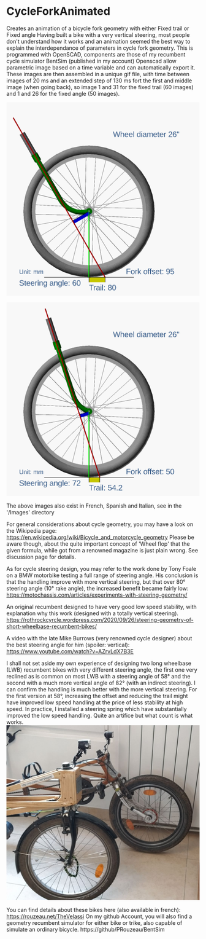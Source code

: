 # CycleForkAnimated
 Creates an animation of a bicycle fork geometry with either Fixed trail or Fixed angle
 Having built a bike with a very vertical steering, most people don't understand how it works and an animation seemed the best way to explain the interdependance of parameters in cycle fork geometry.
 This is programmed with OpenSCAD, components are those of my recumbent cycle simulator BentSim (published in my account)
 Openscad allow parametric image based on a time variable and can automatically export it. These images are then assembled in a unique gif file, 
 with time between images of 20 ms and an extended step of 130 ms fort the first and middle image (when going back), so image 1 and 31 for the fixed trail (60 images) and 1 and 26 for the fixed angle (50 images).

 
 ![Fork with fixed trail](Images/Fork_Trail_const_En.gif)

 ![Fork with fixed angle](Images/Fork_Ang_const_En.gif)
 
The above images also exist in French, Spanish and Italian, see in the '/Images' directory
 
For general considerations about cycle geometry, you may have a look on the Wikipedia page:
 https://en.wikipedia.org/wiki/Bicycle_and_motorcycle_geometry
 Please be aware though, about the quite important concept of 'Wheel flop' that the given formula, while got from a renowned magazine is just plain wrong. See discussion page for details. 
  
As for cycle steering design, you may refer to the work done by Tony Foale on a BMW motorbike testing a full range of steering angle. His conclusion is that the handling improve with more vertical steering, but that over 80° steering angle (10° rake angle), the increased benefit became fairly low:
https://motochassis.com/articles/experiments-with-steering-geometry/
 
An original recumbent designed to have very good low speed stability, with explanation why this work (designed with a totally vertical steering).
https://rothrockcyrcle.wordpress.com/2020/09/26/steering-geometry-of-short-wheelbase-recumbent-bikes/

A video with the late Mike Burrows (very renowned cycle designer) about the best steering angle for him (spoiler: vertical):
https://www.youtube.com/watch?v=AZrvLdX7B3E

I shall not set aside my own experience of designing two long wheelbase (LWB) recumbent bikes with very different steering angle, the first one very reclined as is common on most LWB with a steering angle of 58° and the second with a much more vertical angle of 82° (with an indirect steering). I can confirm the handling is much better with the more vertical steering. For the first version at 58°, increasing the offset and reducing the trail might have improved low speed handling at the price of less stability at high speed. In practice, I installed a steering spring which have substantially improved the low speed handling. Quite an artifice but what count is what works.
![Velassi comparison](Images/Velassi/Velassi_V2_V1_steering.jpg?raw=true "Forks of the Velassi V1 and V2")

You can find details about these bikes here (also available in french): 
https://rouzeau.net/TheVelassi
On my github Account, you will also find a geometry recumbent simulator for either bike or trike, also capable of simulate an ordinary bicycle.
https://github/PRouzeau/BentSim


 
  

